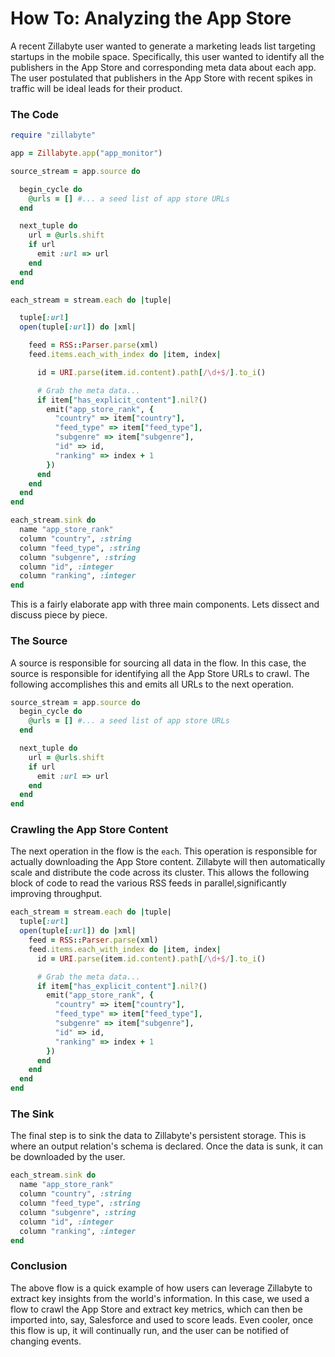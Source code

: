# How To: Analyzing the App Store

A recent Zillabyte user wanted to generate a marketing leads list targeting startups in the mobile space.  Specifically, this user wanted to identify all the publishers in the App Store and corresponding meta data about each app.  The user postulated that publishers in the App Store with recent spikes in traffic will be ideal leads for their product.

### The Code

```ruby
require "zillabyte"

app = Zillabyte.app("app_monitor")

source_stream = app.source do

  begin_cycle do
    @urls = [] #... a seed list of app store URLs
  end

  next_tuple do
    url = @urls.shift
    if url
      emit :url => url
    end
  end
end

each_stream = stream.each do |tuple|

  tuple[:url]
  open(tuple[:url]) do |xml|

    feed = RSS::Parser.parse(xml)
    feed.items.each_with_index do |item, index|

      id = URI.parse(item.id.content).path[/\d+$/].to_i()

      # Grab the meta data... 
      if item["has_explicit_content"].nil?()
        emit("app_store_rank", {
          "country" => item["country"],
          "feed_type" => item["feed_type"],
          "subgenre" => item["subgenre"],
          "id" => id,
          "ranking" => index + 1
        })
      end
    end
  end
end

each_stream.sink do
  name "app_store_rank"
  column "country", :string
  column "feed_type", :string
  column "subgenre", :string
  column "id", :integer
  column "ranking", :integer
end

```

This is a fairly elaborate app with three main components. Lets dissect and discuss piece by piece. 

### The Source

A source is responsible for sourcing all data in the flow.  In this case, the source is responsible for identifying all the App Store URLs to crawl.  The following accomplishes this and emits all URLs to the next operation. 

```ruby
source_stream = app.source do
  begin_cycle do
    @urls = [] #... a seed list of app store URLs
  end

  next_tuple do
    url = @urls.shift
    if url
      emit :url => url
    end
  end
end
```

### Crawling the App Store Content

The next operation in the flow is the `each`. This operation is responsible for actually downloading the App Store content. Zillabyte will then automatically scale and distribute the code across its cluster. This allows the following block of code to read the various RSS feeds in parallel,significantly improving throughput.

```ruby
each_stream = stream.each do |tuple|
  tuple[:url]
  open(tuple[:url]) do |xml|
    feed = RSS::Parser.parse(xml)
    feed.items.each_with_index do |item, index|
      id = URI.parse(item.id.content).path[/\d+$/].to_i()

      # Grab the meta data... 
      if item["has_explicit_content"].nil?()
        emit("app_store_rank", {
          "country" => item["country"],
          "feed_type" => item["feed_type"],
          "subgenre" => item["subgenre"],
          "id" => id,
          "ranking" => index + 1
        })
      end
    end
  end
end
```

### The Sink

The final step is to sink the data to Zillabyte's persistent storage. This is where an output relation's schema is declared. Once the data is sunk, it can be downloaded by the user. 

```ruby
each_stream.sink do
  name "app_store_rank"
  column "country", :string
  column "feed_type", :string
  column "subgenre", :string
  column "id", :integer
  column "ranking", :integer
end
```

### Conclusion 

The above flow is a quick example of how users can leverage Zillabyte to extract key insights from the world's information. In this case, we used a flow to crawl the App Store and extract key metrics, which can then be imported into, say, Salesforce and used to score leads. Even cooler, once this flow is up, it will continually run, and the user can be notified of changing events.


